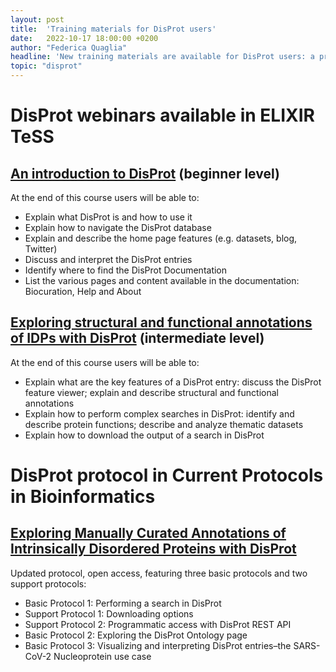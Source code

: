 ```yaml
---
layout: post
title:  'Training materials for DisProt users'
date:   2022-10-17 18:00:00 +0200
author: "Federica Quaglia"
headline: 'New training materials are available for DisProt users: a protocol - available in Current Protocols in Bioinformatics - describing how to explore manually curated annotations of intrinsically disordered proteins with DisProt, and two webinars - available in TeSS, the ELIXIR Training Portal - describing how to use the resource.'
topic: "disprot"
---
```


# DisProt webinars available in ELIXIR TeSS

## [An introduction to DisProt][elixir-intro-disprot] (beginner level)

At the end of this course users will be able to:
* Explain what DisProt is and how to use it
* Explain how to navigate the DisProt database
* Explain and describe the home page features (e.g. datasets, blog, Twitter)
* Discuss and interpret the DisProt entries
* Identify where to find the DisProt Documentation
* List the various pages and content available in the documentation: Biocuration, Help and About

## [Exploring structural and functional annotations of IDPs with DisProt][exp-disprot] (intermediate level)

At the end of this course users will be able to:
* Explain what are the key features of a DisProt entry: discuss the DisProt feature viewer; explain and describe structural and functional annotations
* Explain how to perform complex searches in DisProt: identify and describe protein functions; describe and analyze thematic datasets
* Explain how to download the output of a search in DisProt


# DisProt protocol in Current Protocols in Bioinformatics

## [Exploring Manually Curated Annotations of Intrinsically Disordered Proteins with DisProt ][prot-disprot]

Updated protocol, open access, featuring three basic protocols and two support protocols:
* Basic Protocol 1: Performing a search in DisProt
* Support Protocol 1: Downloading options
* Support Protocol 2: Programmatic access with DisProt REST API
* Basic Protocol 2: Exploring the DisProt Ontology page
* Basic Protocol 3: Visualizing and interpreting DisProt entries–the SARS-CoV-2 Nucleoprotein use case 




[elixir-intro-disprot]: https://tess.elixir-europe.org/materials/an-introduction-to-disprot
[exp-disprot]: https://tess.elixir-europe.org/materials/exploring-structural-and-functional-annotations-of-idps-with-disprot
[prot-disprot]: https://currentprotocols.onlinelibrary.wiley.com/doi/10.1002/cpz1.484